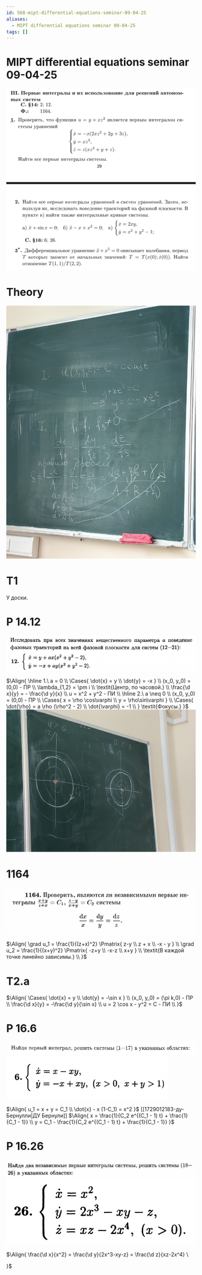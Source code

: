 ```yaml
---
id: 568-mipt-differential-equations-seminar-09-04-25
aliases:
  - MIPT differential equations seminar 09-04-25
tags: []
---
```


# MIPT differential equations seminar 09-04-25

![задачи.png](assets/imgs/09-04-25_15-56-53_914_09-04-25_15-56-53_062.png)

# Theory

![.jpg](assets/imgs/09-04-25_16-07-02_355_IMG_20250409_160504.jpg)

# T1

У доски.

# Р 14.12

![14-12.png](assets/imgs/09-04-25_15-59-19_990_09-04-25_15-59-19_141.png)

$\Align{
\hline
1.\ a = 0 \\
\Cases{
\dot{x} = y \\
\dot{y} = -x
} \\
(x_0, y_0) = (0,0) - ПР \\
\lambda_{1,2} = \pm i \\
\textit{Центр, по часовой.} \\
\frac{\d x}{y} = - \frac{\d y}{x} \\
u = x^2 + y^2 - ПИ \\
\hline
2.\ a \neq 0 \\
(x_0, y_0) = (0,0) - ПР \\
\Cases{
x = \rho \cos\varphi \\
y = \rho\sin\varphi
} \\
\Cases{
\dot{\rho} = a \rho (\rho^2 - 2) \\
\dot{\varphi} = -1 \\
}
\textit{Фокусы.}
}$
![.jpg](assets/imgs/09-04-25_16-18-59_715_IMG_20250409_161835.jpg)

# 1164

![1164.png](assets/imgs/09-04-25_16-21-30_449_09-04-25_16-21-30_649.png)

$\Align{
\grad u_1 = \frac{1}{(z+x)^2} \Pmatrix{
z-y \\
z + x \\
-x - y
} \\
\grad u_2 = \frac{1}{(x+y)^2} \Pmatrix{
-z+y \\
-x-z \\
x+y
} \\
\textit{В каждой точке линейно зависимы.} \\
}$

# T2.a

$\Align{
\Cases{
\dot{x} = y \\
\dot{y} = -\sin x
} \\
(x_0, y_0) = (\pi k,0) - ПР \\
\frac{\d x}{y} = -\frac{\d y}{\sin x} \\
u = 2 \cos x - y^2 = C - ПИ \\
}$

# Р 16.6
![.png](assets/imgs/09-04-25_16-40-06_831_09-04-25_16-40-06_548.png)
![.png](assets/imgs/09-04-25_16-40-35_455_09-04-25_16-40-35_584.png)

$\Align{
u_1 = x + y = C_1 \\
\dot{x} - x (1-C_1) = x^2
}$
[[1729012183-ду-Бернулли|ДУ Бернули]]
$\Align{
x = \frac{1}{C_2 e^{(C_1 - 1) t} + \frac{1}{C_1 - 1}} \\
y = C_1 - \frac{1}{C_2 e^{(C_1 - 1) t} + \frac{1}{C_1 - 1}}
}$ 

# Р 16.26
![09-04-25_16-52-23_529_09-04-25_16-52-23_916.png](assets/imgs/09-04-25_16-52-23_529_09-04-25_16-52-23_916.png)
![09-04-25_16-52-05_320_09-04-25_16-52-05_639.png](assets/imgs/09-04-25_16-52-05_320_09-04-25_16-52-05_639.png)

$\Align{
\frac{\d x}{x^2} = \frac{\d y}{2x^3-xy-z} = \frac{\d z}{xz-2x^4} \\

}$
